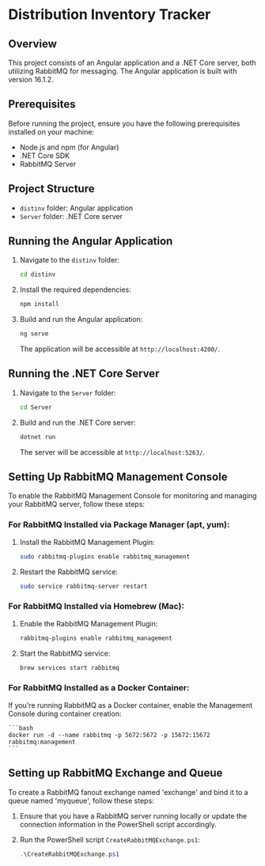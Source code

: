# Distribution Inventory Tracker

## Overview

This project consists of an Angular application and a .NET Core server, both utilizing RabbitMQ for messaging. The Angular application is built with version 16.1.2.

## Prerequisites

Before running the project, ensure you have the following prerequisites installed on your machine:

- Node.js and npm (for Angular)
- .NET Core SDK
- RabbitMQ Server

## Project Structure

- `distinv` folder: Angular application
- `Server` folder: .NET Core server

## Running the Angular Application

1. Navigate to the `distinv` folder:

    ```bash
    cd distinv
    ```

2. Install the required dependencies:

    ```bash
    npm install
    ```

3. Build and run the Angular application:

    ```bash
    ng serve
    ```

   The application will be accessible at `http://localhost:4200/`.

## Running the .NET Core Server

1. Navigate to the `Server` folder:

    ```bash
    cd Server
    ```

2. Build and run the .NET Core server:

    ```bash
    dotnet run
    ```

   The server will be accessible at `http://localhost:5263/`.

## Setting Up RabbitMQ Management Console

To enable the RabbitMQ Management Console for monitoring and managing your RabbitMQ server, follow these steps:

### For RabbitMQ Installed via Package Manager (apt, yum):

1. Install the RabbitMQ Management Plugin:

    ```bash
    sudo rabbitmq-plugins enable rabbitmq_management
    ```

2. Restart the RabbitMQ service:

    ```bash
    sudo service rabbitmq-server restart
    ```

### For RabbitMQ Installed via Homebrew (Mac):

1. Enable the RabbitMQ Management Plugin:

    ```bash
    rabbitmq-plugins enable rabbitmq_management
    ```

2. Start the RabbitMQ service:

    ```bash
    brew services start rabbitmq
    ```

### For RabbitMQ Installed as a Docker Container:

If you're running RabbitMQ as a Docker container, enable the Management Console during container creation:

    ```bash
    docker run -d --name rabbitmq -p 5672:5672 -p 15672:15672 rabbitmq:management
    ```


## Setting up RabbitMQ Exchange and Queue

To create a RabbitMQ fanout exchange named 'exchange' and bind it to a queue named 'myqueue', follow these steps:

1. Ensure that you have a RabbitMQ server running locally or update the connection information in the PowerShell script accordingly.

2. Run the PowerShell script `CreateRabbitMQExchange.ps1`:

   ```powershell
   .\CreateRabbitMQExchange.ps1

